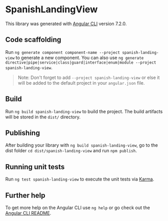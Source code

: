 # SpanishLandingView

This library was generated with [Angular CLI](https://github.com/angular/angular-cli) version 7.2.0.

## Code scaffolding

Run `ng generate component component-name --project spanish-landing-view` to generate a new component. You can also use `ng generate directive|pipe|service|class|guard|interface|enum|module --project spanish-landing-view`.

> Note: Don't forget to add `--project spanish-landing-view` or else it will be added to the default project in your `angular.json` file.

## Build

Run `ng build spanish-landing-view` to build the project. The build artifacts will be stored in the `dist/` directory.

## Publishing

After building your library with `ng build spanish-landing-view`, go to the dist folder `cd dist/spanish-landing-view` and run `npm publish`.

## Running unit tests

Run `ng test spanish-landing-view` to execute the unit tests via [Karma](https://karma-runner.github.io).

## Further help

To get more help on the Angular CLI use `ng help` or go check out the [Angular CLI README](https://github.com/angular/angular-cli/blob/master/README.md).
